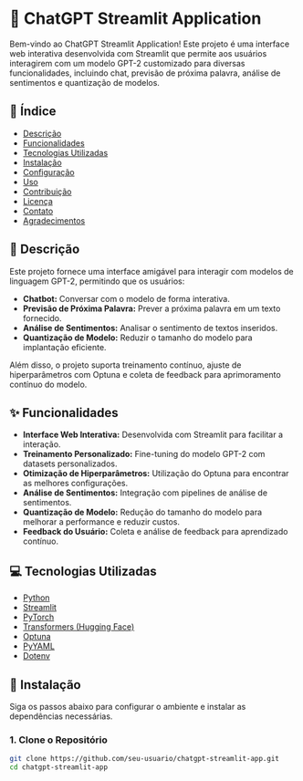 # 🤖 ChatGPT Streamlit Application

Bem-vindo ao ChatGPT Streamlit Application! Este projeto é uma interface web interativa desenvolvida com Streamlit que permite aos usuários interagirem com um modelo GPT-2 customizado para diversas funcionalidades, incluindo chat, previsão de próxima palavra, análise de sentimentos e quantização de modelos.

## 📖 Índice

- [Descrição](#descrição)
- [Funcionalidades](#funcionalidades)
- [Tecnologias Utilizadas](#tecnologias-utilizadas)
- [Instalação](#instalação)
- [Configuração](#configuração)
- [Uso](#uso)
- [Contribuição](#contribuição)
- [Licença](#licença)
- [Contato](#contato)
- [Agradecimentos](#agradecimentos)

## 📝 Descrição

Este projeto fornece uma interface amigável para interagir com modelos de linguagem GPT-2, permitindo que os usuários:

- **Chatbot:** Conversar com o modelo de forma interativa.
- **Previsão de Próxima Palavra:** Prever a próxima palavra em um texto fornecido.
- **Análise de Sentimentos:** Analisar o sentimento de textos inseridos.
- **Quantização de Modelo:** Reduzir o tamanho do modelo para implantação eficiente.

Além disso, o projeto suporta treinamento contínuo, ajuste de hiperparâmetros com Optuna e coleta de feedback para aprimoramento contínuo do modelo.

## ✨ Funcionalidades

- **Interface Web Interativa:** Desenvolvida com Streamlit para facilitar a interação.
- **Treinamento Personalizado:** Fine-tuning do modelo GPT-2 com datasets personalizados.
- **Otimização de Hiperparâmetros:** Utilização do Optuna para encontrar as melhores configurações.
- **Análise de Sentimentos:** Integração com pipelines de análise de sentimentos.
- **Quantização de Modelo:** Redução do tamanho do modelo para melhorar a performance e reduzir custos.
- **Feedback do Usuário:** Coleta e análise de feedback para aprendizado contínuo.

## 💻 Tecnologias Utilizadas

- [Python](https://www.python.org/)
- [Streamlit](https://streamlit.io/)
- [PyTorch](https://pytorch.org/)
- [Transformers (Hugging Face)](https://huggingface.co/transformers/)
- [Optuna](https://optuna.org/)
- [PyYAML](https://pyyaml.org/)
- [Dotenv](https://github.com/theskumar/python-dotenv)

## 🚀 Instalação

Siga os passos abaixo para configurar o ambiente e instalar as dependências necessárias.

### 1. Clone o Repositório

```bash
git clone https://github.com/seu-usuario/chatgpt-streamlit-app.git
cd chatgpt-streamlit-app
